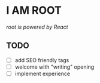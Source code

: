 # I AM ROOT

_root is powered by React_

## TODO
* [ ] add SEO friendly tags
* [ ] welcome with "writing" opening
* [ ] implement experience
